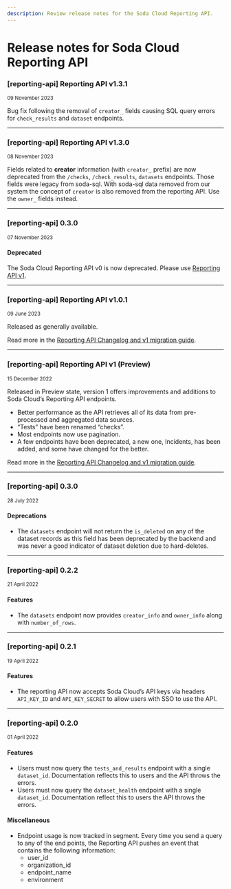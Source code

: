 ```yaml
---
description: Review release notes for the Soda Cloud Reporting API.
---
```


# Release notes for Soda Cloud Reporting API

### \[reporting-api] Reporting API v1.3.1

<sup>09 November 2023</sup>

Bug fix following the removal of `creator_` fields causing SQL query errors for `check_results` and `dataset` endpoints.

***

### \[reporting-api] Reporting API v1.3.0

<sup>08 November 2023</sup>

Fields related to **creator** information (with `creator_` prefix) are now deprecated from the `/checks`, `/check_results`, `datasets` endpoints. Those fields were legacy from soda-sql. With soda-sql data removed from our system the concept of `creator` is also removed from the reporting API. Use the `owner_` fields instead.

***

### \[reporting-api] 0.3.0

<sup>07 November 2023</sup>

#### Deprecated <a href="#deprecated" id="deprecated"></a>

The Soda Cloud Reporting API v0 is now deprecated. Please use [Reporting API v1](../reporting-api-v1/).

***

### \[reporting-api] Reporting API v1.0.1

<sup>09 June 2023</sup>

Released as generally available.

Read more in the [Reporting API Changelog and v1 migration guide](../reporting-api-v1/reporting-api-v1-migration-guide.md).

***

### \[reporting-api] Reporting API v1 (Preview)

<sup>15 December 2022</sup>

Released in Preview state, version 1 offers improvements and additions to Soda Cloud’s Reporting API endpoints.

* Better performance as the API retrieves all of its data from pre-processed and aggregated data sources.
* “Tests” have been renamed “checks”.
* Most endpoints now use pagination.
* A few endpoints have been deprecated, a new one, Incidents, has been added, and some have changed for the better.

Read more in the [Reporting API Changelog and v1 migration guide](../reporting-api-v1/reporting-api-v1-migration-guide.md).

***

### \[reporting-api] 0.3.0

<sup>28 July 2022</sup>

#### Deprecations <a href="#deprecations" id="deprecations"></a>

* The `datasets` endpoint will not return the `is_deleted` on any of the dataset records as this field has been deprecated by the backend and was never a good indicator of dataset deletion due to hard-deletes.

***

### \[reporting-api] 0.2.2

<sup>21 April 2022</sup>

#### Features <a href="#features" id="features"></a>

* The `datasets` endpoint now provides `creator_info` and `owner_info` along with `number_of_rows`.

***

### \[reporting-api] 0.2.1

<sup>19 April 2022</sup>

#### Features <a href="#features" id="features"></a>

* The reporting API now accepts Soda Cloud’s API keys via headers `API_KEY_ID` and `API_KEY_SECRET` to allow users with SSO to use the API.

***

### \[reporting-api] 0.2.0

<sup>01 April 2022</sup>

#### Features <a href="#features" id="features"></a>

* Users must now query the `tests_and_results` endpoint with a single `dataset_id`. Documentation reflects this to users and the API throws the errors.
* Users must now query the `dataset_health` endpoint with a single `dataset_id`. Documentation reflect this to users the API throws the errors.

#### Miscellaneous <a href="#miscellaneous" id="miscellaneous"></a>

* Endpoint usage is now tracked in segment. Every time you send a query to any of the end points, the Reporting API pushes an event that contains the following information:
  * user\_id
  * organization\_id
  * endpoint\_name
  * environment
